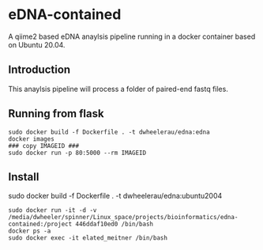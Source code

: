# eDNA-contained

A qiime2 based eDNA anaylsis pipeline running in a docker container based on Ubuntu 20.04.

## Introduction  
This anaylsis pipeline will process a folder of paired-end fastq files.

## Running from flask
```
sudo docker build -f Dockerfile . -t dwheelerau/edna:edna
docker images
### copy IMAGEID ###
sudo docker run -p 80:5000 --rm IMAGEID
```
## Install
sudo docker build -f Dockerfile . -t dwheelerau/edna:ubuntu2004
```
sudo docker run -it -d -v /media/dwheeler/spinner/Linux_space/projects/bioinformatics/edna-contained:/project 446ddaf10ed0 /bin/bash
docker ps -a
sudo docker exec -it elated_meitner /bin/bash
```
